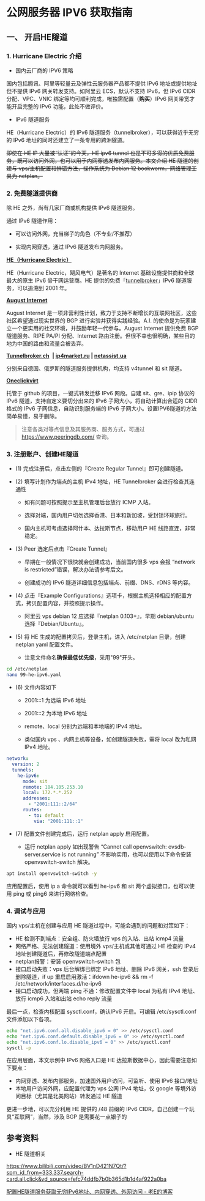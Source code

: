 # 公网服务器 IPV6 获取指南

## 一、 开启HE隧道

### 1. Hurricane Electric 介绍

- 国内云厂商的 IPV6 策略

国内包括腾讯、阿里等轻量云及弹性云服务器产品都不提供 IPv6 地址或提供地址但不提供 IPv6 网关转发支持。如阿里云 ECS，默认不支持 IPv6，但 IPv6 CIDR 分配、VPC、VNIC 绑定等均可顺利完成，唯独需配置（**购买**）IPv6 网关带宽才能开启完整的 IPv6 功能，此处不做评价。

- IPv6 隧道服务

HE（Hurricane Electric）的 IPv6 隧道服务（tunnelbroker），可以获得近乎无穷的 IPv6 地址的同时还建立了一条专用的跨洲隧道。

~~即使在 HE IP 大量被“认证”的今天，HE ipv6 tunnel 也是不可多得的优质免费服务，既可以访问外网，也可以用于内网穿透发布内网服务。本文介绍 HE 隧道的创建与 vps/主机配置和排错方法，操作系统为 Debian 12 bookworm，网络管理工具为 netplan。~~

### 2. 免费隧道提供商

除 HE 之外，尚有几家厂商或机构提供 IPv6 隧道服务。

通过 IPv6 隧道作用：

- 可以访问外网，充当梯子的角色（不专业/不推荐）

- 实现内网穿透，通过 IPv6 隧道发布内网服务。

**[HE（Hurricane Electric）](https://ipv6.he.net/)**

HE（Hurricane Electric，飓风电气）是著名的 Internet 基础设施提供商和全球最大的原生 IPv6 骨干网运营商。HE 提供的免费「[tunnelbroker](https://tunnelboker.net/)」IPv6 隧道服务，可以追溯到 2001 年。

**[August Internet](https://bgp.co/)**

August Internet 是一项非营利性计划，致力于支持不断增长的互联网社区，这些社区希望通过现实世界的 BGP 进行实验并获得实践经验。A.I. 的使命是为玩家建立一个更实用的社交环境，并鼓励年轻一代参与。August Internet 提供免费 BGP 隧道服务、RIPE PA/PI 分配、Internet 路由注册。但很不幸也很明确，某些目的地为中国的路由和流量会被丢弃。

[**Tunnelbroker.ch**](https://www.tunnelbroker.ch/)  **| [ip4market.ru](https://ip4market.ru/ru/) | [netassist.ua](https://netassist.ua/)**

分别来自德国、俄罗斯的隧道服务提供机构，均支持 v4tunnel 和 sit 隧道。

**[Oneclickvirt](https://github.com/oneclickvirt/6in4/blob/main/README_zh.md)**

托管于 github 的项目，一键式转发迁移 IPv6 网段。自建 sit、gre、ipip 协议的 IPv6 隧道，支持自定义要切分出来的 IPv6 子网大小，将自动计算出合适的 CIDR 格式的 IPv6 子网信息，自动识别服务端的 IPv6 子网大小。设置IPV6隧道的方法简单易懂，易于删除。

>  注意各类对等点信息及其服务商、服务方式，可通过 https://www.peeringdb.com/ 查询。

### 3. 注册账户、创建HE隧道

- (1) 完成注册后，点击左侧的『Create Regular Tunnel』即可创建隧道。

- (2) 填写计划作为端点的主机 IPv4 地址，HE Tunnelbroker 会进行检查其连通性
  
  - 如有问题可按照提示至主机管理后台放行 ICMP 入站。
  
  - 选择对端，国内用户切勿选择香港、日本和新加坡，受封锁环球旅行。
  
  - 国内主机可考虑选择阿什本、达拉斯节点，移动用户 HE 线路直连，非常稳定。

- (3) Peer 选定后点击『Create Tunnel』
  
  - 早期在一般情况下很快就会创建成功，当前国内很多 vps 会报 “network is restricted”错误，解决办法请参考后文。
  
  - 创建成功的 IPv6 隧道详细信息包括端点、前缀、DNS、rDNS 等内容。

- (4) 点击『Example Configurations』选项卡，根据主机选择相应的配置方式，拷贝配置内容，并按照提示操作。
  
  - 阿里云 vps debian 12 应选择『netplan 0.103+』，早期 debian/ubuntu 选择『Debian/Ubuntu』。

- (5) 将 HE 生成的配置拷贝后，登录主机，进入 /etc/netplan 目录，创建netplan yaml 配置文件。
  
  - 注意文件命名**确保最低优先级**，采用"99"开头。

```bash
cd /etc/netplan
nano 99-he-ipv6.yaml
```

- (6) 文件内容如下
  
  - 2001:::1 为远端 IPv6 地址
  
  - 2001:::2 为本地 IPv6 地址
  
  - remote、local 分别为远端和本地端的 IPv4 地址。
  
  - 类似国内 vps 、内网主机等设备，如创建隧道失败，需将 local 改为私网 IPv4 地址。

```yaml
network:
  version: 2
  tunnels:
    he-ipv6:
      mode: sit
      remote: 184.105.253.10
      local: 172.*.*.252
      addresses:
        - "2001:111::2/64"
      routes:
        - to: default
          via: "2001:111::1"
```

- (7) 配置文件创建完成后，运行 netplan apply 启用配置。
  
  - 运行 netplan apply 如出现警告 “Cannot call openvswitch: ovsdb-server.service is not running” 不影响实用，也可以使用以下命令安装 openvswitch-switch 解决。

```bash
apt install openvswitch-switch -y
```

应用配置后，使用 ip a 命令就可以看到 he-ipv6 和 sit 两个虚拟接口，也可以使用 ping 或 ping6 来进行网络检查。

### 4. 调试与应用

国内 vps/主机在创建与应用 HE 隧道过程中，可能会遇到的问题和对策如下：

- HE 检测不到端点：安全组、防火墙放行 vps 的入站、出站 icmp4 流量
- 网络严格、无法创建隧道：使用境外 vps/主机或其他可通过 HE 检查的 IPv4 地址创建隧道后，再修改隧道端点配置
- netplan报警：安装 openvswitch-switch 包
- 接口启动失败：vps 后台解绑已绑定 IPv6 地址、删除 IPv6 网关，ssh 登录后删除隧道，if up 重启启用激活：ifdown he-ipv6 && rm -f /etc/network/interfaces.d/he-ipv6
- 接口启动成功，但两端 ping 不通：修改配置文件中 local 为私有 IPv4 地址、放行 icmp6 入站和出站 echo reply 流量

最后一点，检查内核配置 sysctl.conf，确认IPv6 开启。可编辑 /etc/sysctl.conf 文件添加以下各项。

```bash
echo "net.ipv6.conf.all.disable_ipv6 = 0" >> /etc/sysctl.conf
echo "net.ipv6.conf.default.disable_ipv6 = 0" >> /etc/sysctl.conf
echo "net.ipv6.conf.lo.disable_ipv6 = 0" >> /etc/sysctl.conf
sysctl -p
```

在应用层面，本文示例中 IPv6 网络入口是 HE 达拉斯数据中心，因此需要注意如下要点：

- 内网穿透、发布内部服务，加速国外用户访问，可监听、使用 IPv6 接口/地址
- 本地用户访问外网，应配置代理为 vps 公网 IPv4 地址，仅 google 等境外访问目标（尤其是北美网站）转发通过 HE 隧道

更进一步地，可以充分利用 HE 提供的 /48 前缀的 IPv6 CIDR，自己创建一个玩具“互联网”，当然，涉及 BGP 是需要花一点银子的

## 参考资料

- HE 隧道相关

https://www.bilibili.com/video/BV1nD421N7Qt/?spm_id_from=333.337.search-card.all.click&vd_source=fefc74ddfb7b0b365d1b1d4af922a0ba

[配置HE隧道服务获取无穷IPv6地址、内网穿透、外网访问 - 老E的博客](https://appscross.com/blog/how-to-configure-he-ipv6-tunnel.html)
